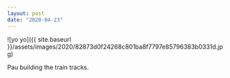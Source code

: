 ```yaml
---
layout: post
date: "2020-04-23"
---
```


![yo yo]({{ site.baseurl }}/assets/images/2020/82873d0f24268c801ba8f7797e85796383b0331d.jpg)

Pau building the train tracks.
